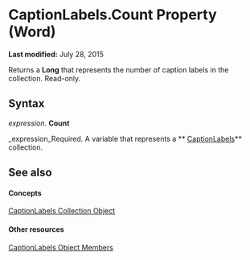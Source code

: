 
# CaptionLabels.Count Property (Word)

 **Last modified:** July 28, 2015

Returns a  **Long** that represents the number of caption labels in the collection. Read-only.

## Syntax

 _expression_. **Count**

 _expression_Required. A variable that represents a  ** [CaptionLabels](7d18c0d6-6d58-9841-4665-ab13e2e2ad9f.md)** collection.


## See also


#### Concepts


 [CaptionLabels Collection Object](7d18c0d6-6d58-9841-4665-ab13e2e2ad9f.md)
#### Other resources


 [CaptionLabels Object Members](0a8ca04e-29de-f57f-cf00-b6e169ed55fd.md)
